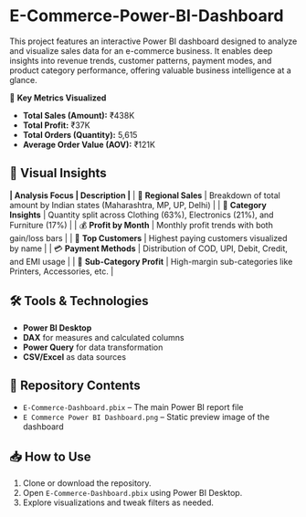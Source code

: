 # E-Commerce-Power-BI-Dashboard
This project features an interactive Power BI dashboard designed to analyze and visualize sales data for an e-commerce business. It enables deep insights into revenue trends, customer patterns, payment modes, and product category performance, offering valuable business intelligence at a glance.

🚀 **Key Metrics Visualized**

- **Total Sales (Amount):** ₹438K
- **Total Profit:** ₹37K
- **Total Orders (Quantity):** 5,615
- **Average Order Value (AOV):** ₹121K

## 📌 Visual Insights

**| Analysis Focus | Description |**
| 📍 **Regional Sales** | Breakdown of total amount by Indian states (Maharashtra, MP, UP, Delhi) |
| 🛒 **Category Insights** | Quantity split across Clothing (63%), Electronics (21%), and Furniture (17%) |
| 💰 **Profit by Month** | Monthly profit trends with both gain/loss bars |
| 👤 **Top Customers** | Highest paying customers visualized by name |
| 💳 **Payment Methods** | Distribution of COD, UPI, Debit, Credit, and EMI usage |
| 🧾 **Sub-Category Profit** | High-margin sub-categories like Printers, Accessories, etc. |

## 🛠 Tools & Technologies

- **Power BI Desktop**
- **DAX** for measures and calculated columns
- **Power Query** for data transformation
- **CSV/Excel** as data sources

## 📂 Repository Contents

- `E-Commerce-Dashboard.pbix` – The main Power BI report file
- `E Commerce Power BI Dashboard.png` – Static preview image of the dashboard

## 📥 How to Use

1. Clone or download the repository.
2. Open `E-Commerce-Dashboard.pbix` using Power BI Desktop.
3. Explore visualizations and tweak filters as needed.




